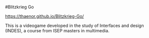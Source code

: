 #Blitzkrieg Go

https://thaenor.github.io/Blitzkrieg-Go/

This is a videogame developed in the study of Interfaces and design (INDES), a course from ISEP masters in multimedia.
 